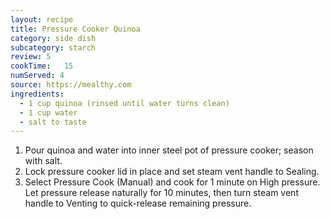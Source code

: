 ```yaml
---
layout: recipe
title: Pressure Cooker Quinoa
category: side dish					
subcategory: starch
review:	5
cookTime:	15
numServed: 4
source:	https://mealthy.com
ingredients:
  - 1 cup quinoa (rinsed until water turns clean)
  - 1 cup water
  - salt to taste
---
```


1. Pour quinoa and water into inner steel pot of pressure cooker; season with salt.
2. Lock pressure cooker lid in place and set steam vent handle to Sealing.
3. Select Pressure Cook (Manual) and cook for 1 minute on High pressure. Let pressure release naturally for 10 minutes, then turn steam vent handle to Venting to quick-release remaining pressure.

